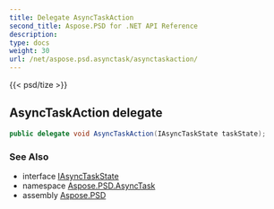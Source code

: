 ```yaml
---
title: Delegate AsyncTaskAction
second_title: Aspose.PSD for .NET API Reference
description: 
type: docs
weight: 30
url: /net/aspose.psd.asynctask/asynctaskaction/
---
```

{{< psd/tize >}}
## AsyncTaskAction delegate

```csharp
public delegate void AsyncTaskAction(IAsyncTaskState taskState);
```

### See Also

* interface [IAsyncTaskState](../iasynctaskstate/)
* namespace [Aspose.PSD.AsyncTask](../../aspose.psd.asynctask/)
* assembly [Aspose.PSD](../../)


